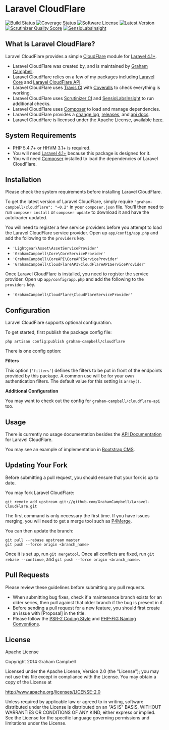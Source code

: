 Laravel CloudFlare
==================


[![Build Status](https://img.shields.io/travis/GrahamCampbell/Laravel-CloudFlare/master.svg)](https://travis-ci.org/GrahamCampbell/Laravel-CloudFlare)
[![Coverage Status](https://img.shields.io/coveralls/GrahamCampbell/Laravel-CloudFlare/master.svg)](https://coveralls.io/r/GrahamCampbell/Laravel-CloudFlare)
[![Software License](https://img.shields.io/badge/license-Apache%202.0-brightgreen.svg)](https://github.com/GrahamCampbell/Laravel-CloudFlare/blob/master/LICENSE.md)
[![Latest Version](https://img.shields.io/github/release/GrahamCampbell/Laravel-CloudFlare.svg)](https://github.com/GrahamCampbell/Laravel-CloudFlare/releases)
[![Scrutinizer Quality Score](https://scrutinizer-ci.com/g/GrahamCampbell/Laravel-CloudFlare/badges/quality-score.png?s=71ef8ad10b5b4b0a664a82bab0403ce2511b3b7a)](https://scrutinizer-ci.com/g/GrahamCampbell/Laravel-CloudFlare)
[![SensioLabsInsight](https://insight.sensiolabs.com/projects/265a732f-b8e7-4bc5-b468-224587f3ce8d/mini.png)](https://insight.sensiolabs.com/projects/265a732f-b8e7-4bc5-b468-224587f3ce8d)


## What Is Laravel CloudFlare?

Laravel CloudFlare provides a simple [CloudFlare](https://www.cloudflare.com/) module for [Laravel 4.1+](http://laravel.com).

* Laravel CloudFlare was created by, and is maintained by [Graham Campbell](https://github.com/GrahamCampbell).
* Laravel CloudFlare relies on a few of my packages including [Laravel Core](https://github.com/GrahamCampbell/Laravel-Core) and [Laravel CloudFlare API](https://github.com/GrahamCampbell/Laravel-CloudFlare-API).
* Laravel CloudFlare uses [Travis CI](https://travis-ci.org/GrahamCampbell/Laravel-CloudFlare) with [Coveralls](https://coveralls.io/r/GrahamCampbell/Laravel-CloudFlare) to check everything is working.
* Laravel CloudFlare uses [Scrutinizer CI](https://scrutinizer-ci.com/g/GrahamCampbell/Laravel-CloudFlare) and [SensioLabsInsight](https://insight.sensiolabs.com/projects/265a732f-b8e7-4bc5-b468-224587f3ce8d) to run additional checks.
* Laravel CloudFlare uses [Composer](https://getcomposer.org) to load and manage dependencies.
* Laravel CloudFlare provides a [change log](https://github.com/GrahamCampbell/Laravel-CloudFlare/blob/master/CHANGELOG.md), [releases](https://github.com/GrahamCampbell/Laravel-CloudFlare/releases), and [api docs](http://grahamcampbell.github.io/Laravel-CloudFlare).
* Laravel CloudFlare is licensed under the Apache License, available [here](https://github.com/GrahamCampbell/Laravel-CloudFlare/blob/master/LICENSE.md).


## System Requirements

* PHP 5.4.7+ or HHVM 3.1+ is required.
* You will need [Laravel 4.1+](http://laravel.com) because this package is designed for it.
* You will need [Composer](https://getcomposer.org) installed to load the dependencies of Laravel CloudFlare.


## Installation

Please check the system requirements before installing Laravel CloudFlare.

To get the latest version of Laravel CloudFlare, simply require `"graham-campbell/cloudflare": "~0.2"` in your `composer.json` file. You'll then need to run `composer install` or `composer update` to download it and have the autoloader updated.

You will need to register a few service providers before you attempt to load the Laravel CloudFlare service provider. Open up `app/config/app.php` and add the following to the `providers` key.

* `'Lightgear\Asset\AssetServiceProvider'`
* `'GrahamCampbell\Core\CoreServiceProvider'`
* `'GrahamCampbell\CoreAPI\CoreAPIServiceProvider'`
* `'GrahamCampbell\CloudFlareAPI\CloudFlareAPIServiceProvider'`

Once Laravel CloudFlare is installed, you need to register the service provider. Open up `app/config/app.php` and add the following to the `providers` key.

* `'GrahamCampbell\CloudFlare\CloudFlareServiceProvider'`


## Configuration

Laravel CloudFlare supports optional configuration.

To get started, first publish the package config file:

    php artisan config:publish graham-campbell/cloudflare

There is one config option:

**Filters**

This option (`'filters'`) defines the filters to be put in front of the endpoints provided by this package. A common use will be for your own authentication filters. The default value for this setting is `array()`.

**Additional Configuration**

You may want to check out the config for `graham-campbell/cloudflare-api` too.


## Usage

There is currently no usage documentation besides the [API Documentation](http://grahamcampbell.github.io/Laravel-CloudFlare
) for Laravel CloudFlare.

You may see an example of implementation in [Bootstrap CMS](https://github.com/GrahamCampbell/Bootstrap-CMS).


## Updating Your Fork

Before submitting a pull request, you should ensure that your fork is up to date.

You may fork Laravel CloudFlare:

    git remote add upstream git://github.com/GrahamCampbell/Laravel-CloudFlare.git

The first command is only necessary the first time. If you have issues merging, you will need to get a merge tool such as [P4Merge](http://perforce.com/product/components/perforce_visual_merge_and_diff_tools).

You can then update the branch:

    git pull --rebase upstream master
    git push --force origin <branch_name>

Once it is set up, run `git mergetool`. Once all conflicts are fixed, run `git rebase --continue`, and `git push --force origin <branch_name>`.


## Pull Requests

Please review these guidelines before submitting any pull requests.

* When submitting bug fixes, check if a maintenance branch exists for an older series, then pull against that older branch if the bug is present in it.
* Before sending a pull request for a new feature, you should first create an issue with [Proposal] in the title.
* Please follow the [PSR-2 Coding Style](https://github.com/php-fig/fig-standards/blob/master/accepted/PSR-2-coding-style-guide.md) and [PHP-FIG Naming Conventions](https://github.com/php-fig/fig-standards/blob/master/bylaws/002-psr-naming-conventions.md).


## License

Apache License

Copyright 2014 Graham Campbell

Licensed under the Apache License, Version 2.0 (the "License");
you may not use this file except in compliance with the License.
You may obtain a copy of the License at

 http://www.apache.org/licenses/LICENSE-2.0

Unless required by applicable law or agreed to in writing, software
distributed under the License is distributed on an "AS IS" BASIS,
WITHOUT WARRANTIES OR CONDITIONS OF ANY KIND, either express or implied.
See the License for the specific language governing permissions and
limitations under the License.
